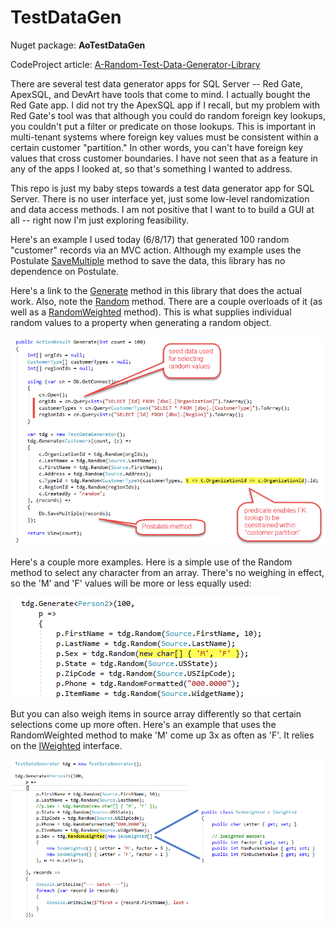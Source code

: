 # TestDataGen

Nuget package: **AoTestDataGen**

CodeProject article: [A-Random-Test-Data-Generator-Library](https://www.codeproject.com/Articles/1192440/AoTestDataGen-A-Random-Test-Data-Generator-Library)

There are several test data generator apps for SQL Server -- Red Gate, ApexSQL, and DevArt have tools that come to mind. I actually bought the Red Gate app. I did not try the ApexSQL app if I recall, but my problem with Red Gate's tool was that although you could do random foreign key lookups, you couldn't put a filter or predicate on those lookups. This is important in multi-tenant systems where foreign key values must be consistent within a certain customer "partition." In other words, you can't have foreign key values that cross customer boundaries. I have not seen that as a feature in any of the apps I looked at, so that's something I wanted to address.

This repo is just my baby steps towards a test data generator app for SQL Server. There is no user interface yet, just some low-level randomization and data access methods. I am not positive that I want to to build a GUI at all -- right now I'm just exploring feasibility.

Here's an example I used today (6/8/17) that generated 100 random "customer" records via an MVC action. Although my example uses the Postulate [SaveMultiple](https://github.com/adamosoftware/Postulate.Orm/blob/master/PostulateV1/Abstract/SqlDb_SaveMultiple.cs#L38) method to save the data, this library has no dependence on Postulate.

Here's a link to the [Generate](https://github.com/adamosoftware/TestDataGen/blob/master/TestDataGen2/TestDataGenerator.cs#L60) method in this library that does the actual work. Also, note the [Random](/TestDataGen2/TestDataGenerator.cs#L140) method. There are a couple overloads of it (as well as a [RandomWeighted](/TestDataGen2/TestDataGenerator.cs#L104) method). This is what supplies individual random values to a property when generating a random object.

![img](/tdg_sample.png)

Here's a couple more examples. Here is a simple use of the Random method to select any character from an array. There's no weighing in effect, so the 'M' and 'F' values will be more or less equally used:

![img](/tdg_random_sex1.png)

But you can also weigh items in source array differently so that certain selections come up more often. Here's an example that uses the RandomWeighted method to make 'M' come up 3x as often as 'F'. It relies on the [IWeighted](/TestDataGen2/IWeighted.cs) interface.

![img](/tdg_random_sex2.png)
